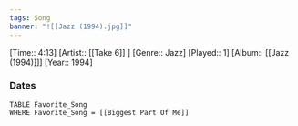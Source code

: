```yaml
---
tags: Song  
banner: "![[Jazz (1994).jpg]]"
---
```

[Time:: 4:13]
[Artist:: [[Take 6]] ]
[Genre:: Jazz]
[Played:: 1]
[Album:: [[Jazz (1994)]]]
[Year:: 1994]
### Dates
````dataview
TABLE Favorite_Song
WHERE Favorite_Song = [[Biggest Part Of Me]]
````